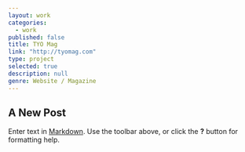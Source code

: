 ```yaml
---
layout: work
categories: 
  - work
published: false
title: TYO Mag
link: "http://tyomag.com"
type: project
selected: true
description: null
genre: Website / Magazine
---
```


## A New Post

Enter text in [Markdown](http://daringfireball.net/projects/markdown/). Use the toolbar above, or click the **?** button for formatting help.

